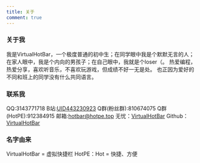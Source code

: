 ```yaml
---
title: 关于
comment: true
---
```


### 关于我

我是VirtualHotBar，一个极度普通的初中生；在同学眼中我是个默默无言的人；在家人眼中，我是个内向的男孩子；在自己眼中，我就是个loser（。 
热爱编程，热爱分享，喜欢听音乐，不喜欢玩游戏，但成绩不好一无是处。 
也正因为爱好的不同和班上的同学没有什么共同语言。

### 联系我

QQ:3143771718 
B站:[UID443230923](https://space.bilibili.com/443230923) 
Q群(粉丝群):810674075 
Q群(HotPE):912384915 
邮箱:hotbar@hotpe.top 
无忧：[VirtualHotBar](http://bbs.c3.wuyou.net/home.php?mod=space&uid=831301) 
Github：[VirtualHotBar](https://github.com/VirtualHotBar)

### 名字由来

VirtualHotBar = 虚拟快捷栏 
HotPE：Hot = 快捷、方便